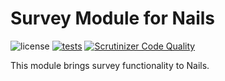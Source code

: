 # Survey Module for Nails

![license](https://img.shields.io/badge/license-MIT-green.svg)
[![tests](https://github.com/nails/module-survey/actions/workflows/build_and_test.yml/badge.svg )](https://github.com/nails/module-survey/actions)
[![Scrutinizer Code Quality](https://scrutinizer-ci.com/g/nails/module-survey/badges/quality-score.png)](https://scrutinizer-ci.com/g/nails/module-survey)

This module brings survey functionality to Nails.
